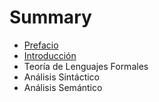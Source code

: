 # Summary

* [Prefacio](Prefacio.md)
* [Introducción](Intro.md)
* Teoría de Lenguajes Formales
* Análisis Sintáctico
* Análisis Semántico

